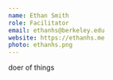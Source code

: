 ```yaml
---
name: Ethan Smith
role: Facilitator
email: ethanhs@berkeley.edu
website: https://ethanhs.me
photo: ethanhs.png
---
```


doer of things
